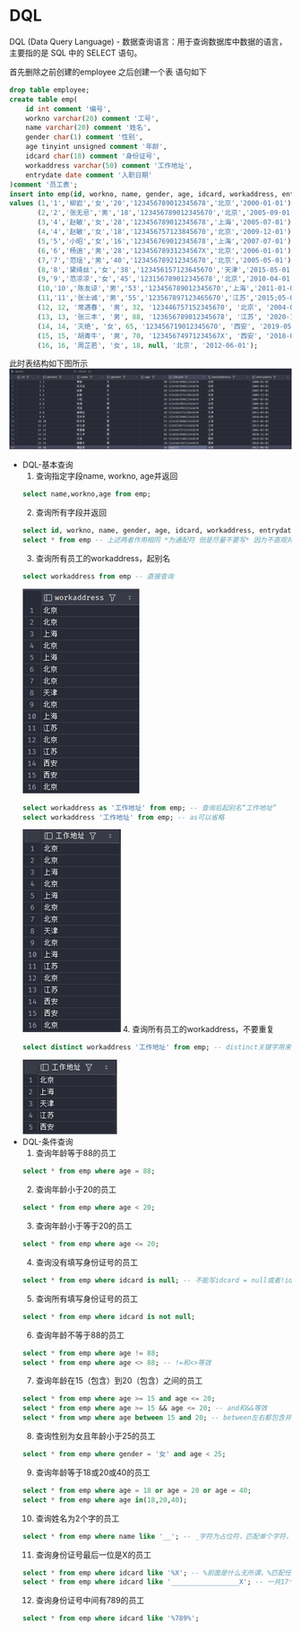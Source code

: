 # DQL

DQL (Data Query Language) - 数据查询语言：用于查询数据库中数据的语言，主要指的是 SQL 中的 SELECT 语句。

首先删除之前创建的employee 之后创建一个表 语句如下
```sql
drop table employee;
create table emp(
    id int comment '编号',
    workno varchar(20) comment '工号',
    name varchar(20) comment '姓名',
    gender char(1) comment '性别',
    age tinyint unsigned comment '年龄',
    idcard char(18) comment '身份证号',
    workaddress varchar(50) comment '工作地址',
    entrydate date comment '入职日期'
)comment '员工表';
insert into emp(id, workno, name, gender, age, idcard, workaddress, entrydate)
values (1,'1','柳岩','女','20','123456789012345678','北京','2000-01-01'),
       (2,'2','张无忌','男','18','123456789012345670','北京','2005-09-01'),
       (3,'4','赵敏','女','28','123456789012345678','上海','2005-07-01'),
       (4,'4','赵敏','女','18','123456757123845670','北京','2009-12-01'),
       (5,'5','小昭','女','16','123456769012345678','上海','2007-07-01'),
       (6,'6','杨逍','男','28','12345678931234567X','北京','2006-01-01'),
       (7,'7','范瑶','男','40','123456789212345670','北京','2005-05-01'),
       (8,'8','黛绮丝','女','38','123456157123645670','天津','2015-05-01'),
       (9,'9','范凉凉','女','45','123156789012345678','北京','2010-04-01'),
       (10,'10','陈友谅','男','53','123456789012345670','上海','2011-01-01'),
       (11,'11','张士诚','男','55','123567897123465670','江苏','2015;05-01'),
       (12, 12, '常遇春', '男', 32, '123446757152345670', '北京', '2004-02-01'),
       (13, 13, '张三丰', '男', 88, '123656789012345678', '江苏', '2020-11-01'),
       (14, 14, '灭绝', '女', 65, '123456719012345670', '西安', '2019-05-01'),
       (15, 15, '胡青牛', '男', 70, '12345674971234567X', '西安', '2018-04-01'),
       (16, 16, '周芷若', '女', 18, null, '北京', '2012-06-01');
```
此时表结构如下图所示
![DQL表结构01.png](../images/DQL表结构01.png)

- DQL-基本查询
    1. 查询指定字段name, workno, age并返回
    ```sql
    select name,workno,age from emp;
    ```
    2. 查询所有字段并返回
    ```sql
    select id, workno, name, gender, age, idcard, workaddress, entrydate from emp;
    select * from emp -- 上述两者作用相同 *为通配符 但是尽量不要写* 因为不直观并且影响效率
    ```
    3. 查询所有员工的workaddress，起别名
    ```sql
    select workaddress from emp -- 直接查询
    ```
    ![DQL表结构02.png](../images/DQL表结构02.png)
    ```sql
    select workaddress as '工作地址' from emp; -- 查询后起别名“工作地址”
    select workaddress '工作地址' from emp; -- as可以省略
    ```
    ![DQL表结构03.png](../images/DQL表结构03.png)
    4. 查询所有员工的workaddress，不要重复
    ```sql
    select distinct workaddress '工作地址' from emp; -- distinct关键字用来去除重复记录
    ```
    ![DQL表结构04.png](../images/DQL表结构04.png)
- DQL-条件查询
    1. 查询年龄等于88的员工
    ```sql
    select * from emp where age = 88;
    ```
    2. 查询年龄小于20的员工
    ```sql
    select * from emp where age < 20;
    ```
    3. 查询年龄小于等于20的员工
    ```sql
    select * from emp where age <= 20;
    ```
    4. 查询没有填写身份证号的员工
    ```sql
    select * from emp where idcard is null; -- 不能写idcard = null或者!idcard
    ```
    5. 查询所有填写身份证号的员工
    ```sql
    select * from emp where idcard is not null;
    ```
    6. 查询年龄不等于88的员工
    ```sql
    select * from emp where age != 88;
    select * from emp where age <> 88; -- !=和<>等效
    ```
    7. 查询年龄在15（包含）到20（包含）之间的员工
    ```sql
    select * from emp where age >= 15 and age <= 20;
    select * from emp where age >= 15 && age <= 20; -- and和&&等效
    select * from wmp where age between 15 and 20; -- between左右都包含并且and左边是小的，右边是大的
    ```
    8. 查询性别为女且年龄小于25的员工
    ```sql
    select * from emp where gender = '女' and age < 25;
    ```
    9. 查询年龄等于18或20或40的员工
    ```sql
    select * from emp where age = 18 or age = 20 or age = 40;
    select * from emp where age in(18,20,40);
    ```
    10. 查询姓名为2个字的员工
    ```sql
    select * from emp where name like '__'; -- _字符为占位符，匹配单个字符，两个_代表两个字符
    ```
    11. 查询身份证号最后一位是X的员工
    ```sql
    select * from emp where idcard like '%X'; -- %前面是什么无所谓，%匹配任意个字符
    select * from emp where idcard like '_________________X'; -- 一共17个_代表X前面有17个字符
    ```
    12. 查询身份证号中间有789的员工
    ```sql
    select * from emp where idcard like '%789%';
    ```